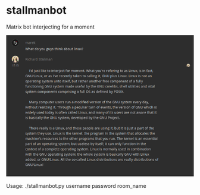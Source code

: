 # stallmanbot
Matrix bot interjecting for a moment


![Bot responding](img/cover.png)

Usage:
./stallmanbot.py username password room_name
